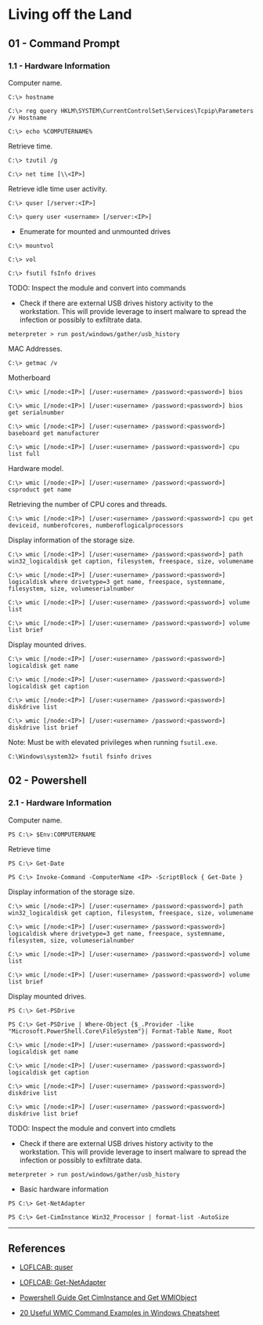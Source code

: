 # Living off the Land

## 01 - Command Prompt

### 1.1 - Hardware Information

Computer name.

```
C:\> hostname

C:\> reg query HKLM\SYSTEM\CurrentControlSet\Services\Tcpip\Parameters /v Hostname

C:\> echo %COMPUTERNAME%
```

Retrieve time.

```
C:\> tzutil /g

C:\> net time [\\<IP>]
```

Retrieve idle time user activity.

```
C:\> quser [/server:<IP>]

C:\> query user <username> [/server:<IP>]
```

- Enumerate for mounted and unmounted drives

```
C:\> mountvol

C:\> vol

C:\> fsutil fsInfo drives
```

TODO: Inspect the module and convert into commands

- Check if there are external USB drives history activity to the workstation. This will provide leverage to insert malware to spread the infection or possibly to exfiltrate data.

`meterpreter > run post/windows/gather/usb_history`

MAC Addresses.

```
C:\> getmac /v
```

Motherboard

```
C:\> wmic [/node:<IP>] [/user:<username> /password:<password>] bios

C:\> wmic [/node:<IP>] [/user:<username> /password:<password>] bios get serialnumber

C:\> wmic [/node:<IP>] [/user:<username> /password:<password>] baseboard get manufacturer

C:\> wmic [/node:<IP>] [/user:<username> /password:<password>] cpu list full
```

Hardware model.

```
C:\> wmic [/node:<IP>] [/user:<username> /password:<password>] csproduct get name
```

Retrieving the number of CPU cores and threads.

```
C:\> wmic [/node:<IP>] [/user:<username> /password:<password>] cpu get deviceid, numberofcores, numberoflogicalprocessors
```

Display information of the storage size.

```
C:\> wmic [/node:<IP>] [/user:<username> /password:<password>] path win32_logicaldisk get caption, filesystem, freespace, size, volumename

C:\> wmic [/node:<IP>] [/user:<username> /password:<password>] logicaldisk where drivetype=3 get name, freespace, systemname, filesystem, size, volumeserialnumber

C:\> wmic [/node:<IP>] [/user:<username> /password:<password>] volume list

C:\> wmic [/node:<IP>] [/user:<username> /password:<password>] volume list brief
```

Display mounted drives.

```
C:\> wmic [/node:<IP>] [/user:<username> /password:<password>] logicaldisk get name

C:\> wmic [/node:<IP>] [/user:<username> /password:<password>] logicaldisk get caption

C:\> wmic [/node:<IP>] [/user:<username> /password:<password>] diskdrive list

C:\> wmic [/node:<IP>] [/user:<username> /password:<password>] diskdrive list brief
```

Note: Must be with elevated privileges when running `fsutil.exe`.

```
C:\Windows\system32> fsutil fsinfo drives
```

## 02 - Powershell

### 2.1 - Hardware Information

Computer name.

```
PS C:\> $Env:COMPUTERNAME
```

Retrieve time

```
PS C:\> Get-Date

PS C:\> Invoke-Command -ComputerName <IP> -ScriptBlock { Get-Date }
```

Display information of the storage size.

```
C:\> wmic [/node:<IP>] [/user:<username> /password:<password>] path win32_logicaldisk get caption, filesystem, freespace, size, volumename

C:\> wmic [/node:<IP>] [/user:<username> /password:<password>] logicaldisk where drivetype=3 get name, freespace, systemname, filesystem, size, volumeserialnumber

C:\> wmic [/node:<IP>] [/user:<username> /password:<password>] volume list

C:\> wmic [/node:<IP>] [/user:<username> /password:<password>] volume list brief
```

Display mounted drives.

```
PS C:\> Get-PSDrive

PS C:\> Get-PSDrive | Where-Object {$_.Provider -like "Microsoft.PowerShell.Core\FileSystem"}| Format-Table Name, Root

C:\> wmic [/node:<IP>] [/user:<username> /password:<password>] logicaldisk get name

C:\> wmic [/node:<IP>] [/user:<username> /password:<password>] logicaldisk get caption

C:\> wmic [/node:<IP>] [/user:<username> /password:<password>] diskdrive list

C:\> wmic [/node:<IP>] [/user:<username> /password:<password>] diskdrive list brief
```

TODO: Inspect the module and convert into cmdlets

- Check if there are external USB drives history activity to the workstation. This will provide leverage to insert malware to spread the infection or possibly to exfiltrate data.

`meterpreter > run post/windows/gather/usb_history`

- Basic hardware information

```
PS C:\> Get-NetAdapter

PS C:\> Get-CimInstance Win32_Processor | format-list -AutoSize
```

---
## References

- [LOFLCAB: quser](https://lofl-project.github.io/loflcab/Binaries/quser/)

- [LOFLCAB: Get-NetAdapter](https://lofl-project.github.io/loflcab/Cmdlets/Get-NetAdapter/)

- [Powershell Guide Get CimInstance and Get WMIObject](https://www.pdq.com/blog/powershell-guide-get-ciminstance-and-get-wmiobject/)

- [20 Useful WMIC Command Examples in Windows Cheatsheet](https://www.cyberithub.com/20-useful-wmic-command-examples-in-windows-cheat-sheet/)